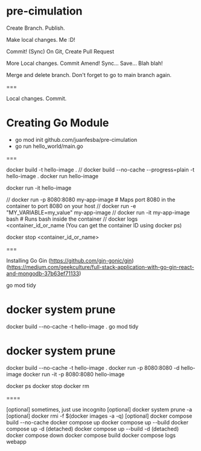 # pre-cimulation
Create Branch.
Publish.

Make local changes. Me :D!

Commit!
(Sync)
On Git, Create Pull Request

More Local changes.
Commit Amend!
Sync... Save... Blah blah!

Merge and delete branch.
Don't forget to go to main branch again.

===

Local changes.
Commit.

# Creating Go Module
*  go mod init github.com/juanfesba/pre-cimulation
*  go run hello_world/main.go

===

docker build -t hello-image .
// docker build --no-cache --progress=plain -t hello-image .
docker run hello-image

docker run -it hello-image

// docker run -p 8080:8080 my-app-image  # Maps port 8080 in the container to port 8080 on your host
// docker run -e "MY_VARIABLE=my_value" my-app-image
// docker run -it my-app-image bash  # Runs bash inside the container
// docker logs <container_id_or_name (You can get the container ID using docker ps)

docker stop <container_id_or_name>

===

Installing Go Gin (https://github.com/gin-gonic/gin) (https://medium.com/geekculture/full-stack-application-with-go-gin-react-and-mongodb-37b63ef71133)

go mod tidy

# docker system prune
docker build --no-cache -t hello-image .
go mod tidy

# docker system prune
docker build --no-cache -t hello-image .
docker run -p 8080:8080 -d hello-image
docker run -it -p 8080:8080 hello-image

docker ps
docker stop <container-id>
docker rm <container-id>

====

[optional] sometimes, just use incognito
[optional] docker system prune -a
[optional] docker rmi -f $(docker images -a -q)
[optional] docker compose build --no-cache
docker compose up
  docker compose up --build
docker compose up -d (detached)
  docker compose up --build -d (detached)
docker compose down
docker compose build
docker compose logs webapp
